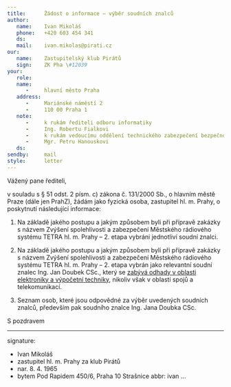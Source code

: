 ```yaml
---
title:      Žádost o informace – výběr soudních znalců
author:
   name:    Ivan Mikoláš
   phone:   +420 603 454 341
   ds:      
   mail:    ivan.mikolas@pirati.cz
our:
   name:    Zastupitelský klub Pirátů
   sign:    ZK Pha \#12039
your:
   role:    
   name:    
      -     hlavní město Praha
   address:
      -     Mariánské náměstí 2
      -     110 00 Praha 1
   note:
      -     k rukám řediteli odboru informatiky
      -     Ing. Robertu Fialkovi
      -     k rukám vedoucímu oddělení technického zabezpečení bezpečnostního systému
      -     Mgr. Petru Hanouskovi
   ds:      
sendby:     mail
style:      letter
---
```


Vážený pane řediteli,

v souladu s § 51 odst. 2 písm. c) zákona č. 131/2000 Sb., o hlavním městě Praze (dále jen PrahZ), žádám jako fyzická osoba, zastupitel hl. m. Prahy, o poskytnutí následující informace:

1. Na základě jakého postupu a jakým způsobem byli při přípravě zakázky s názvem Zvýšení spolehlivosti a zabezpečení Městského rádiového systému TETRA hl. m. Prahy – 2. etapa vybráni jednotliví soudní znalci.

2. Na základě jakého postupu a jakým způsobem byli při přípravě zakázky s názvem Zvýšení spolehlivosti a zabezpečení Městského rádiového systému TETRA hl. m. Prahy – 2. etapa vybrán jako relevantní soudní znalec Ing. Jan Doubek CSc., který se [zabývá odhady v oblasti elektroniky a výpočetní techniky](http://datalot.justice.cz/justice/repznatl.nsf/0/EC452419AA880B7EC12582B20057F245?OpenDocument), nikoliv však v oblasti spojů a telekomunikací. 

3. Seznam osob, které jsou odpovědné za výběr uvedených soudních znalců, především pak soudního znalce Ing. Jana Doubka CSc. 

S pozdravem

---
signature:
  - Ivan Mikoláš
  - zastupitel hl. m. Prahy za klub Pirátů
  - nar. 8. 4. 1965
  - bytem Pod Rapidem 450/6, Praha 10 Strašnice
abbr:       ivan
...
